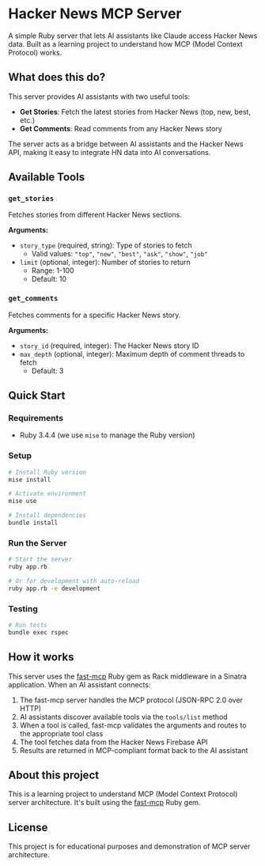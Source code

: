# Hacker News MCP Server

A simple Ruby server that lets AI assistants like Claude access Hacker News data. Built as a learning project to understand how MCP (Model Context Protocol) works.

## What does this do?

This server provides AI assistants with two useful tools:
- **Get Stories**: Fetch the latest stories from Hacker News (top, new, best, etc.)
- **Get Comments**: Read comments from any Hacker News story

The server acts as a bridge between AI assistants and the Hacker News API, making it easy to integrate HN data into AI conversations.

## Available Tools

### `get_stories`
Fetches stories from different Hacker News sections.

**Arguments:**
- `story_type` (required, string): Type of stories to fetch
  - Valid values: `"top"`, `"new"`, `"best"`, `"ask"`, `"show"`, `"job"`
- `limit` (optional, integer): Number of stories to return
  - Range: 1-100
  - Default: 10

### `get_comments`
Fetches comments for a specific Hacker News story.

**Arguments:**
- `story_id` (required, integer): The Hacker News story ID
- `max_depth` (optional, integer): Maximum depth of comment threads to fetch
  - Default: 3

## Quick Start

### Requirements
- Ruby 3.4.4 (we use `mise` to manage the Ruby version)

### Setup
```bash
# Install Ruby version
mise install

# Activate environment
mise use

# Install dependencies
bundle install
```

### Run the Server
```bash
# Start the server
ruby app.rb

# Or for development with auto-reload
ruby app.rb -e development
```

### Testing
```bash
# Run tests
bundle exec rspec
```

## How it works

This server uses the [fast-mcp](https://github.com/yjacquin/fast-mcp) Ruby gem as Rack middleware in a Sinatra application. When an AI assistant connects:

1. The fast-mcp server handles the MCP protocol (JSON-RPC 2.0 over HTTP)
2. AI assistants discover available tools via the `tools/list` method
3. When a tool is called, fast-mcp validates the arguments and routes to the appropriate tool class
4. The tool fetches data from the Hacker News Firebase API
5. Results are returned in MCP-compliant format back to the AI assistant

## About this project

This is a learning project to understand MCP (Model Context Protocol) server architecture. It's built using the [fast-mcp](https://github.com/yjacquin/fast-mcp) Ruby gem.

## License

This project is for educational purposes and demonstration of MCP server architecture.
